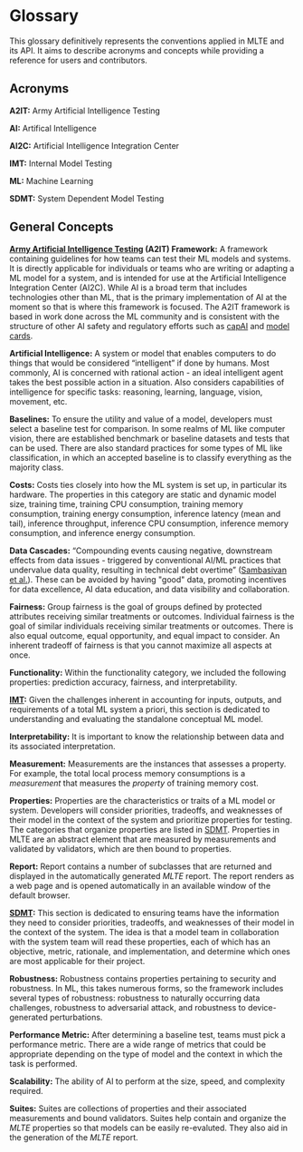 # Glossary

This glossary definitively represents the conventions applied in MLTE and its API. It aims to describe acronyms and concepts while providing a reference for users and contributors. 

## Acronyms

**A2IT:** Army Artificial Intelligence Testing

**AI:** Artifical Intelligence

**AI2C:** Artificial Intelligence Integration Center

**IMT:**  Internal Model Testing 

**ML:** Machine Learning

**SDMT:** System Dependent Model Testing

## General Concepts

**[Army Artificial Intelligence Testing](https://github.com/mlte-team/a2it) (A2IT) Framework:** A framework containing guidelines for how teams can test their ML models and systems. It is directly applicable for individuals or teams who are writing or adapting a ML model for a system, and is intended for use at the Artificial Intelligence Integration Center (AI2C). While AI is a broad term that includes technologies other than ML, that is the primary implementation of AI at the moment so that is where this framework is focused. The A2IT framework is based in work done across the ML community and is consistent with the structure of other AI safety and regulatory efforts such as [capAI](https://papers.ssrn.com/sol3/papers.cfm?abstract_id=4064091) and [model cards](https://arxiv.org/pdf/1810.03993.pdf). 

**Artificial Intelligence:** A system or model that enables computers to do things that would be considered “intelligent” if done by humans. Most commonly, AI is concerned with rational action - an ideal intelligent agent takes the best possible action in a situation. Also considers capabilities of intelligence for specific tasks: reasoning, learning, language, vision, movement, etc.

**Baselines:** To ensure the utility and value of a model, developers must select a baseline test for comparison. In some realms of ML like computer vision, there are established benchmark or baseline datasets and tests that can be used. There are also standard practices for some types of ML like classification, in which an accepted baseline is to classify everything as the majority class.

**Costs:** Costs ties closely into how the ML system is set up, in particular its hardware. The properties in this category are static and dynamic model size, training time, training CPU consumption, training memory consumption, training energy consumption, inference latency (mean and tail), inference throughput, inference CPU consumption, inference memory consumption, and inference energy consumption.

**Data Cascades:** “Compounding events causing negative, downstream effects from data issues - triggered by conventional AI/ML practices that undervalue data quality, resulting in technical debt overtime” ([Sambasivan et al.](https://dl.acm.org/doi/10.1145/3411764.3445518)). These can be avoided by having "good" data, promoting incentives for data excellence, AI data education, and data visibility and collaboration.

**Fairness:** Group fairness is the goal of groups defined by protected attributes receiving similar treatments or outcomes. Individual fairness is the goal of similar individuals receiving similar treatments or outcomes. There is also equal outcome, equal opportunity, and equal impact to consider. An inherent tradeoff of fairness is that you cannot maximize all aspects at once.   

**Functionality:** Within the functionality category, we included the following properties: prediction accuracy, fairness, and interpretability.

**[IMT](https://github.com/mlte-team/a2it/blob/master/framework/0_IMT.md):** Given the challenges inherent in accounting for inputs, outputs, and requirements of a total ML system a priori, this section is dedicated to understanding and evaluating the standalone conceptual ML model.

**Interpretability:** It is important to know the relationship between data and its associated interpretation. 

**Measurement:** Measurements are the instances that assesses a property. For example, the total local process memory consumptions is a *measurement* that measures the *property* of training memory cost. 

**Properties:** Properties are the characteristics or traits of a ML model or system. Developers will consider priorities, tradeoffs, and weaknesses of their model in the context of the system and prioritize properties for testing. The categories that organize properties are listed in [SDMT](https://github.com/mlte-team/a2it/blob/master/framework/1_SDMT.md). Properties in MLTE are an abstract element that are measured by measurements and validated by validators, which are then bound to properties. 

**Report:** Report contains a number of subclasses that are returned and displayed in the automatically generated *MLTE* report. The report renders as a web page and is opened automatically in an available window of the default browser. 

**[SDMT](https://github.com/mlte-team/a2it/blob/master/framework/1_SDMT.md):** This section is dedicated to ensuring teams have the information they need to consider priorities, tradeoffs, and weaknesses of their model in the context of the system. The idea is that a model team in collaboration with the system team will read these properties, each of which has an objective, metric, rationale, and implementation, and determine which ones are most applicable for their project.

**Robustness:** Robustness contains properties pertaining to security and robustness. In ML, this takes numerous forms, so the framework includes several types of robustness: robustness to naturally occurring data challenges, robustness to adversarial attack, and robustness to device-generated perturbations.

**Performance Metric:** After determining a baseline test, teams must pick a performance metric. There are a wide range of metrics that could be appropriate depending on the type of model and the context in which the task is performed. 

**Scalability:** The ability of AI to perform at the size, speed, and complexity required. 

**Suites:** Suites are collections of properties and their associated measurements and bound validators. Suites help contain and organize the *MLTE* properties so that models can be easily re-evaluted. They also aid in the generation of the *MLTE* report.
